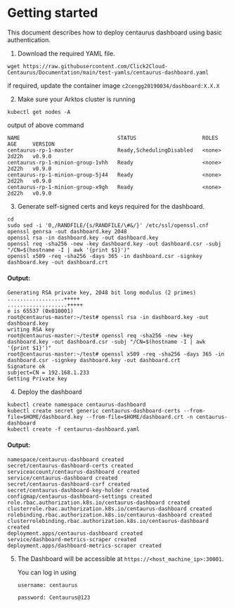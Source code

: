 # Getting started

This document describes how to deploy centaurus dashboard using basic authentication.

1. Download the required YAML file.

```shell
wget https://raw.githubusercontent.com/Click2Cloud-Centaurus/Documentation/main/test-yamls/centaurus-dashboard.yaml
```

if required, update the container image `c2cengg20190034/dashboard:X.X.X`

2. Make sure your Arktos cluster is running

```shell
kubectl get nodes -A
```

output of above command

```text
NAME                               STATUS                     ROLES    AGE     VERSION
centaurus-rp-1-master              Ready,SchedulingDisabled   <none>   2d22h   v0.9.0
centaurus-rp-1-minion-group-1vhh   Ready                      <none>   2d22h   v0.9.0
centaurus-rp-1-minion-group-5j44   Ready                      <none>   2d22h   v0.9.0
centaurus-rp-1-minion-group-x9gh   Ready                      <none>   2d22h   v0.9.0
```

3. Generate self-signed certs and keys required for the dashboard. 

```shell
cd 
sudo sed -i '0,/RANDFILE/{s/RANDFILE/\#&/}' /etc/ssl/openssl.cnf
openssl genrsa -out dashboard.key 2048 
openssl rsa -in dashboard.key -out dashboard.key 
openssl req -sha256 -new -key dashboard.key -out dashboard.csr -subj "/CN=$(hostname -I | awk '{print $1}')"
openssl x509 -req -sha256 -days 365 -in dashboard.csr -signkey dashboard.key -out dashboard.crt 
```

#### Output:

```text
Generating RSA private key, 2048 bit long modulus (2 primes)
..................+++++
...................+++++
e is 65537 (0x010001)
root@centaurus-master:~/test# openssl rsa -in dashboard.key -out dashboard.key
writing RSA key
root@centaurus-master:~/test# openssl req -sha256 -new -key dashboard.key -out dashboard.csr -subj "/CN=$(hostname -I | awk '{print $1}')"
root@centaurus-master:~/test# openssl x509 -req -sha256 -days 365 -in dashboard.csr -signkey dashboard.key -out dashboard.crt
Signature ok
subject=CN = 192.168.1.233
Getting Private key
```

4. Deploy the dashboard
```shell
kubectl create namespace centaurus-dashboard 
kubectl create secret generic centaurus-dashboard-certs --from-file=$HOME/dashboard.key --from-file=$HOME/dashboard.crt -n centaurus-dashboard
kubectl create -f centaurus-dashboard.yaml
```

#### Output:

```text
namespace/centaurus-dashboard created
secret/centaurus-dashboard-certs created
serviceaccount/centaurus-dashboard created
service/centaurus-dashboard created
secret/centaurus-dashboard-csrf created
secret/centaurus-dashboard-key-holder created
configmap/centaurus-dashboard-settings created
role.rbac.authorization.k8s.io/centaurus-dashboard created
clusterrole.rbac.authorization.k8s.io/centaurus-dashboard created
rolebinding.rbac.authorization.k8s.io/centaurus-dashboard created
clusterrolebinding.rbac.authorization.k8s.io/centaurus-dashboard created
deployment.apps/centaurus-dashboard created
service/dashboard-metrics-scraper created
deployment.apps/dashboard-metrics-scraper created
```

5. The Dashboard will be accessible at `https://<host_machine_ip>:30001`. 
   
    You can log in using 
   
   `username: centaurus`
   
   `password: Centaurus@123`
